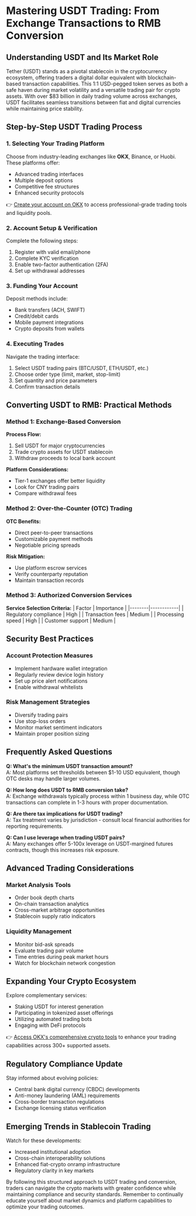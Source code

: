 # Mastering USDT Trading: From Exchange Transactions to RMB Conversion

## Understanding USDT and Its Market Role

Tether (USDT) stands as a pivotal stablecoin in the cryptocurrency ecosystem, offering traders a digital dollar equivalent with blockchain-based transaction capabilities. This 1:1 USD-pegged token serves as both a safe haven during market volatility and a versatile trading pair for crypto assets. With over $83 billion in daily trading volume across exchanges, USDT facilitates seamless transitions between fiat and digital currencies while maintaining price stability.

## Step-by-Step USDT Trading Process

### 1. Selecting Your Trading Platform

Choose from industry-leading exchanges like **OKX**, Binance, or Huobi. These platforms offer:

- Advanced trading interfaces
- Multiple deposit options
- Competitive fee structures
- Enhanced security protocols

👉 [Create your account on OKX](https://bit.ly/okx-bonus) to access professional-grade trading tools and liquidity pools.

### 2. Account Setup & Verification

Complete the following steps:
1. Register with valid email/phone
2. Complete KYC verification
3. Enable two-factor authentication (2FA)
4. Set up withdrawal addresses

### 3. Funding Your Account

Deposit methods include:
- Bank transfers (ACH, SWIFT)
- Credit/debit cards
- Mobile payment integrations
- Crypto deposits from wallets

### 4. Executing Trades

Navigate the trading interface:
1. Select USDT trading pairs (BTC/USDT, ETH/USDT, etc.)
2. Choose order type (limit, market, stop-limit)
3. Set quantity and price parameters
4. Confirm transaction details

## Converting USDT to RMB: Practical Methods

### Method 1: Exchange-Based Conversion

**Process Flow:**
1. Sell USDT for major cryptocurrencies
2. Trade crypto assets for USDT stablecoin
3. Withdraw proceeds to local bank account

**Platform Considerations:**
- Tier-1 exchanges offer better liquidity
- Look for CNY trading pairs
- Compare withdrawal fees

### Method 2: Over-the-Counter (OTC) Trading

**OTC Benefits:**
- Direct peer-to-peer transactions
- Customizable payment methods
- Negotiable pricing spreads

**Risk Mitigation:**
- Use platform escrow services
- Verify counterparty reputation
- Maintain transaction records

### Method 3: Authorized Conversion Services

**Service Selection Criteria:**
| Factor | Importance |
|--------|------------|
| Regulatory compliance | High |
| Transaction fees | Medium |
| Processing speed | High |
| Customer support | Medium |

## Security Best Practices

### Account Protection Measures
- Implement hardware wallet integration
- Regularly review device login history
- Set up price alert notifications
- Enable withdrawal whitelists

### Risk Management Strategies
- Diversify trading pairs
- Use stop-loss orders
- Monitor market sentiment indicators
- Maintain proper position sizing

## Frequently Asked Questions

**Q: What's the minimum USDT transaction amount?**  
A: Most platforms set thresholds between $1-10 USD equivalent, though OTC desks may handle larger volumes.

**Q: How long does USDT to RMB conversion take?**  
A: Exchange withdrawals typically process within 1 business day, while OTC transactions can complete in 1-3 hours with proper documentation.

**Q: Are there tax implications for USDT trading?**  
A: Tax treatment varies by jurisdiction - consult local financial authorities for reporting requirements.

**Q: Can I use leverage when trading USDT pairs?**  
A: Many exchanges offer 5-100x leverage on USDT-margined futures contracts, though this increases risk exposure.

## Advanced Trading Considerations

### Market Analysis Tools
- Order book depth charts
- On-chain transaction analytics
- Cross-market arbitrage opportunities
- Stablecoin supply ratio indicators

### Liquidity Management
- Monitor bid-ask spreads
- Evaluate trading pair volume
- Time entries during peak market hours
- Watch for blockchain network congestion

## Expanding Your Crypto Ecosystem

Explore complementary services:
- Staking USDT for interest generation
- Participating in tokenized asset offerings
- Utilizing automated trading bots
- Engaging with DeFi protocols

👉 [Access OKX's comprehensive crypto tools](https://bit.ly/okx-bonus) to enhance your trading capabilities across 300+ supported assets.

## Regulatory Compliance Update

Stay informed about evolving policies:
- Central bank digital currency (CBDC) developments
- Anti-money laundering (AML) requirements
- Cross-border transaction regulations
- Exchange licensing status verification

## Emerging Trends in Stablecoin Trading

Watch for these developments:
- Increased institutional adoption
- Cross-chain interoperability solutions
- Enhanced fiat-crypto onramp infrastructure
- Regulatory clarity in key markets

By following this structured approach to USDT trading and conversion, traders can navigate the crypto markets with greater confidence while maintaining compliance and security standards. Remember to continually educate yourself about market dynamics and platform capabilities to optimize your trading outcomes.